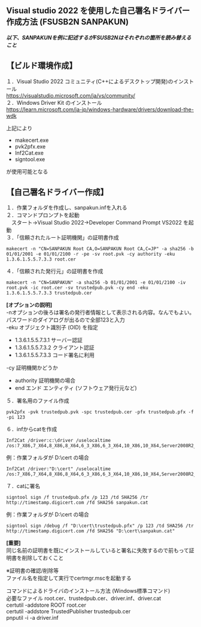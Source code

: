 ## Visual studio 2022 を使用した自己署名ドライバー作成方法 (FSUSB2N SANPAKUN)  

***以下、SANPAKUNを例に記述するがFSUSB2Nはそれぞれの箇所を読み替えること***  

## 【ビルド環境作成】  
１．Visual Studio 2022 コミュニティ(C++によるデスクトップ開発)のインストール  
    https://visualstudio.microsoft.com/ja/vs/community/  
２．Windows Driver Kit のインストール  
    https://learn.microsoft.com/ja-jp/windows-hardware/drivers/download-the-wdk  

上記により
- makecert.exe  
- pvk2pfx.exe  
- Inf2Cat.exe  
- signtool.exe

が使用可能となる  

## 【自己署名ドライバー作成】  

１．作業フォルダを作成し、sanpakun.infを入れる  
２．コマンドプロンプトを起動  
　スタート->Visual Studio 2022->Developer Command Prompt VS2022 を起動  
３．「信頼されたルート証明機関」の証明書作成  

    makecert -n "CN=SANPAKUN Root CA,O=SANPAKUN Root CA,C=JP" -a sha256 -b 01/01/2001 -e 01/01/2100 -r -pe -sv root.pvk -cy authority -eku 1.3.6.1.5.5.7.3.3 root.cer

４．「信頼された発行元」の証明書を作成  

    makecert -n "CN=SANPAKUN" -a sha256 -b 01/01/2001 -e 01/01/2100 -iv root.pvk -ic root.cer -sv trustedpub.pvk -cy end -eku 1.3.6.1.5.5.7.3.3 trustedpub.cer

**[オプションの説明]**  
-nオプションの後ろは署名の発行者情報として表示される内容。なんでもよい。  
パスワードのダイアログが出るので全部123と入力  
-eku オブジェクト識別子 (OID) を指定  
- 1.3.6.1.5.5.7.3.1 サーバー認証  
- 1.3.6.1.5.5.7.3.2 クライアント認証  
- 1.3.6.1.5.5.7.3.3 コード署名に利用  

-cy 証明機関かどうか  
- authority 証明機関の場合  
- end        エンド エンティティ (ソフトウェア発行元など)  

５．署名用のファイル作成  

    pvk2pfx -pvk trustedpub.pvk -spc trustedpub.cer -pfx trustedpub.pfx -f -pi 123
６．infからcatを作成  

    Inf2Cat /driver:c:\driver /uselocaltime /os:7_X86,7_X64,8_X86,8_X64,6_3_X86,6_3_X64,10_X86,10_X64,Server2008R2_X64,Server8_X64,Server6_3_X64,Server10_X64,Server2016_X64

例：作業フォルダが D:\cert の場合  

    Inf2Cat /driver:"D:\cert" /uselocaltime /os:7_X86,7_X64,8_X86,8_X64,6_3_X86,6_3_X64,10_X86,10_X64,Server2008R2_X64,Server8_X64,Server6_3_X64,Server10_X64,Server2016_X64

７．catに署名  

    signtool sign /f trustedpub.pfx /p 123 /td SHA256 /tr http://timestamp.digicert.com /fd SHA256 sanpakun.cat

例：作業フォルダが D:\cert の場合  

    signtool sign /debug /f "D:\cert\trustedpub.pfx" /p 123 /td SHA256 /tr http://timestamp.digicert.com /fd SHA256 "D:\cert\sanpakun.cat"

**[重要]**  
同じ名前の証明書を既にインストールしていると署名に失敗するので前もって証明書を削除しておくこと  

※証明書の確認/削除等  
  ファイル名を指定して実行でcertmgr.mscを起動する  

コマンドによるドライバのインストール方法 (Windows標準コマンド)  
必要なファイル root.cer、trustedpub.cer、driver.inf、driver.cat  
certutil -addstore ROOT root.cer  
certutil -addstore TrustedPublisher trustedpub.cer  
pnputil -i -a driver.inf  

